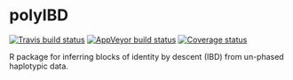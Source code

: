 # polyIBD
[![Travis build status](https://travis-ci.org/nickbrazeau/polyIBD.svg?branch=master)](https://travis-ci.org/nickbrazeau/polyIBD)
[![AppVeyor build status](https://ci.appveyor.com/api/projects/status/github/nickbrazeau/polyIBD?branch=master&svg=true)](https://ci.appveyor.com/project/nickbrazeau/polyIBD)
[![Coverage status](https://codecov.io/gh/nickbrazeau/polyIBD/branch/master/graph/badge.svg)](https://codecov.io/github/nickbrazeau/polyIBD?branch=master)


R package for inferring blocks of identity by descent (IBD) from un-phased haplotypic data.
